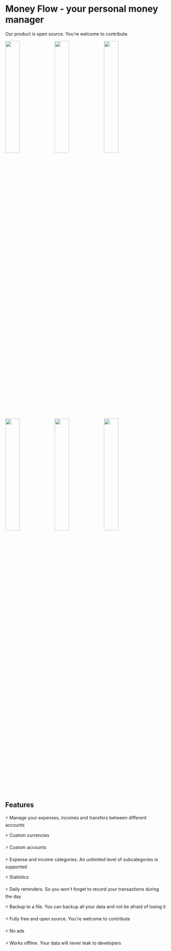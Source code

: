 # Money Flow - your personal money manager

Our product is open source. You're welcome to contribute.

<p float="left">
    <img width="30%" src="https://raw.githubusercontent.com/moneyflow-dev/moneyflow/main/assets/preview-1.png" />
    <img width="30%" src="https://raw.githubusercontent.com/moneyflow-dev/moneyflow/main/assets/preview-2.png" />
    <img width="30%" src="https://raw.githubusercontent.com/moneyflow-dev/moneyflow/main/assets/preview-3.png" />
</p>
<p float="left">
    <img width="30%" src="https://raw.githubusercontent.com/moneyflow-dev/moneyflow/main/assets/preview-4.png" />
    <img width="30%" src="https://raw.githubusercontent.com/moneyflow-dev/moneyflow/main/assets/preview-5.png" />
    <img width="30%" src="https://raw.githubusercontent.com/moneyflow-dev/moneyflow/main/assets/preview-6.png" />
</p>

## Features

⚡ Manage your expenses, incomes and transfers between different accounts

⚡ Custom currencies

⚡ Custom accounts

⚡ Expense and income categories. An unlimited level of subcategories is supported

⚡ Statistics

⚡ Daily reminders. So you won't forget to record your transactions during the day

⚡ Backup to a file. You can backup all your data and not be afraid of losing it

⚡ Fully free and open source. You're welcome to contribute

⚡ No ads

⚡ Works offline. Your data will never leak to developers
